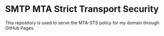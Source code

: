 # SMTP MTA Strict Transport Security
This repository is used to serve the MTA-STS policy for my domain through GitHub Pages.
